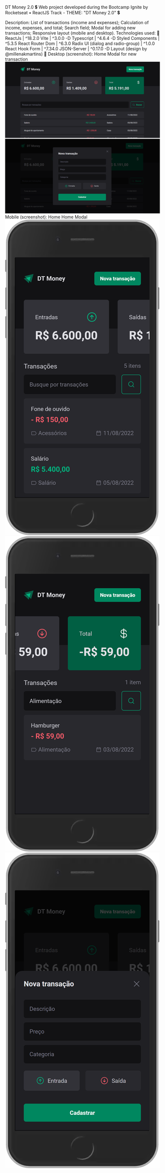 DT Money 2.0 💲
Web project developed during the Bootcamp Ignite by Rocketseat • ReactJS Track - THEME: "DT Money 2.0" 💲

Description:
 List of transactions (income and expenses);
 Calculation of income, expenses, and total;
 Search field;
 Modal for adding new transactions;
 Responsive layout (mobile and desktop).
Technologies used: 🚀
ReactJs | ^18.2.0
Vite | ^3.0.0 -D
Typescript | ^4.6.4 -D
Styled Components | ^5.3.5
React Router Dom | ^6.3.0
Radix UI (dialog and radio-group) | ^1.0.0
React Hook Form | ^7.34.0
JSON-Server | ^0.17.0 -D
Layout (design by @millenakmartins) 🤩
Desktop (screenshot):
Home	Modal for new transaction
<img src="https://github.com/jfernandesdev/dt-money-2/blob/dc7fe73c37a5a802b1d2795b94618ec6150a25e3/public/layout/desktop-1.png" />	<img src="https://github.com/jfernandesdev/dt-money-2/blob/dc7fe73c37a5a802b1d2795b94618ec6150a25e3/public/layout/desktop-2.png" />
Mobile (screenshot):
Home	Home	Modal
<img src="https://github.com/jfernandesdev/dt-money-2/blob/dc7fe73c37a5a802b1d2795b94618ec6150a25e3/public/layout/mobile-1.png"  />	<img src="https://github.com/jfernandesdev/dt-money-2/blob/dc7fe73c37a5a802b1d2795b94618ec6150a25e3/public/layout/mobile-1-2.png"  />	<img src="https://github.com/jfernandesdev/dt-money-2/blob/dc7fe73c37a5a802b1d2795b94618ec6150a25e3/public/layout/mobile-2.png"  />

